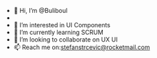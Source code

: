 - 👋 Hi, I’m @Buliboul
- 
- 👀 I’m interested in UI Components
- 🌱 I’m currently learning SCRUM
- 💞️ I’m looking to collaborate on UX UI
- 📫 Reach me on:stefanstrcevic@rocketmail.com

<!---
Buliboul/Buliboul is a ✨ special ✨ repository because its `README.md` (this file) appears on your GitHub profile.
You can click the Preview link to take a look at your changes.
--->
